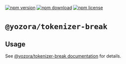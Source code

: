 [![npm version](https://img.shields.io/npm/v/@yozora/tokenizer-break.svg)](https://www.npmjs.com/package/@yozora/tokenizer-break)
[![npm download](https://img.shields.io/npm/dm/@yozora/tokenizer-break.svg)](https://www.npmjs.com/package/@yozora/tokenizer-break)
[![npm license](https://img.shields.io/npm/l/@yozora/tokenizer-break.svg)](https://www.npmjs.com/package/@yozora/tokenizer-break)


# `@yozora/tokenizer-break`


## Usage

  See [@yozora/tokenizer-break documentation](https://yozora.guanghechen.com/docs/package/tokenizer-break) for details.
